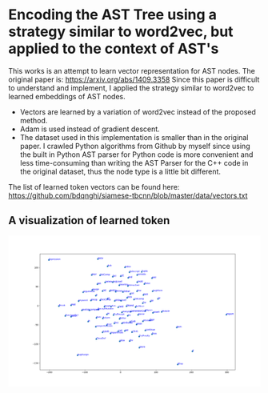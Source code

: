 # Encoding the AST Tree using a strategy similar to word2vec, but applied to the context of AST's

This works is an attempt to learn vector representation for AST nodes. The original paper is: https://arxiv.org/abs/1409.3358 Since this paper is difficult to understand and implement, I applied the strategy similar to word2vec to learned embeddings of AST nodes. 

* Vectors are learned by a variation of word2vec instead of the proposed method.
* Adam is used instead of gradient descent.
* The dataset used in this implementation is smaller than in the original paper. I crawled Python algorithms from Github by myself since using the built in Python AST parser for Python code is more convenient and less time-consuming than writing the AST Parser for the C++ code in the original dataset, thus the node type is a little bit different.

The list of learned token vectors can be found here:
https://github.com/bdqnghi/siamese-tbcnn/blob/master/data/vectors.txt

A visualization of learned token
--------------------------
![](../figure/ast_nodes_visualization.png)
